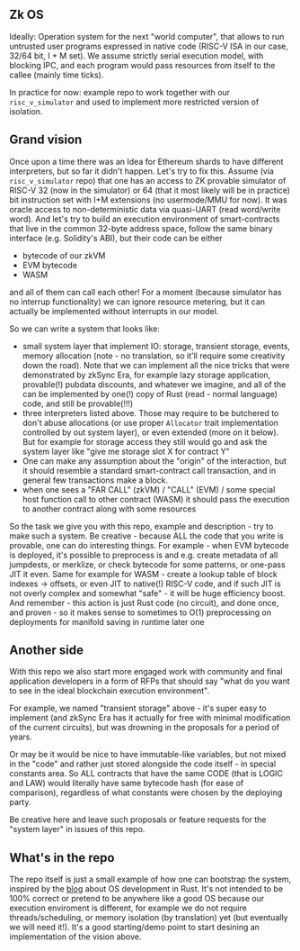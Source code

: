 ## Zk OS

Ideally: Operation system for the next "world computer", that allows to run untrusted user programs expressed in native code (RISC-V ISA in our case, 32/64 bit, I + M set). We assume strictly serial execution model, with blocking IPC, and each program would pass resources from itself to the callee (mainly time ticks).

In practice for now: example repo to work together with our `risc_v_simulator` and used to implement more restricted version of isolation.

## Grand vision

Once upon a time there was an Idea for Ethereum shards to have different interpreters, but so far it didn't happen. Let's try to fix this. Assume (via `risc_v_simulator` repo) that one has an access to ZK provable simulator of RISC-V 32 (now in the simulator) or 64 (that it most likely will be in practice) bit instruction set with I+M extensions (no usermode/MMU for now). It was oracle access to non-deterministic data via quasi-UART (read word/write word). And let's try to build an execution environment of smart-contracts that live in the common 32-byte address space, follow the same binary interface (e.g. Solidity's ABI), but their code can be either
- bytecode of our zkVM
- EVM bytecode
- WASM

and all of them can call each other! For a moment (because simulator has no interrup functionality) we can ignore resource metering, but it can actually be implemented without interrupts in our model.

So we can write a system that looks like:
- small system layer that implement IO: storage, transient storage, events, memory allocation (note - no translation, so it'll require some creativity down the road). Note that we can implement all the nice tricks that were demonstrated by zkSync Era, for example lazy storage application, provable(!) pubdata discounts, and whatever we imagine, and all of the can be implemented by one(!) copy of Rust (read - normal language) code, and still be provable(!!!)
- three interpreters listed above. Those may require to be butchered to don't abuse allocations (or use proper `Allocator` trait implementation controlled by out system layer), or even extended (more on it below). But for example for storage access they still would go and ask the system layer like "give me storage slot X for contract Y"
- One can make any assumption about the "origin" of the interaction, but it should resemble a standard smart-contract call transaction, and in general few transactions make a block.
- when one sees a "FAR CALL" (zkVM) / "CALL" (EVM) / some special host function call to other contract (WASM) it should pass the execution to another contract along with some resources

So the task we give you with this repo, example and description - try to make such a system. Be creative - because ALL the code that you write is provable, one can do interesting things. For example - when EVM bytecode is deployed, it's possible to preprocess is and e.g. create metadata of all jumpdests, or merklize, or check bytecode for some patterns, or one-pass JIT it even. Same for example for WASM - create a lookup table of block indexes -> offsets, or even JIT to native(!) RISC-V code, and if such JIT is not overly complex and somewhat "safe" - it will be huge efficiency boost. And remember - this action is just Rust code (no circuit), and done once, and proven - so it makes sense to sometimes to O(1) preprocessing on deployments for manifold saving in runtime later one

## Another side
With this repo we also start more engaged work with community and final application developers in a form of RFPs that should say "what do you want to see in the ideal blockchain execution environment".

For example, we named "transient storage" above - it's super easy to implement (and zkSync Era has it actually for free with minimal modification of the current circuits), but was drowning in the proposals for a period of years.

Or may be it would be nice to have immutable-like variables, but not mixed in the "code" and rather just stored alongside the code itself - in special constants area. So ALL contracts that have the same CODE (that is LOGIC and LAW) would literally have same bytecode hash (for ease of comparison), regardless of what constants were chosen by the deploying party.

Be creative here and leave such proposals or feature requests for the "system layer" in issues of this repo.

## What's in the repo

The repo itself is just a small example of how one can bootstrap the system, inspired by the [blog](https://osblog.stephenmarz.com/index.html) about OS development in Rust. It's not intended to be 100% correct or pretend to be anywhere like a good OS because our execution enviroment is different, for example we do not require threads/scheduling, or memory isolation (by translation) yet (but eventually we will need it!). It's a good starting/demo point to start desining an implementation of the vision above.
